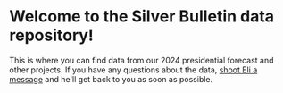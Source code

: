 # Welcome to the Silver Bulletin data repository!

This is where you can find data from our 2024 presidential forecast and other projects. If you have any questions about the data, [shoot Eli a message](https://substack.com/@emckowndawson?utm_source=about-page) and he'll get back to you as soon as possible. 
